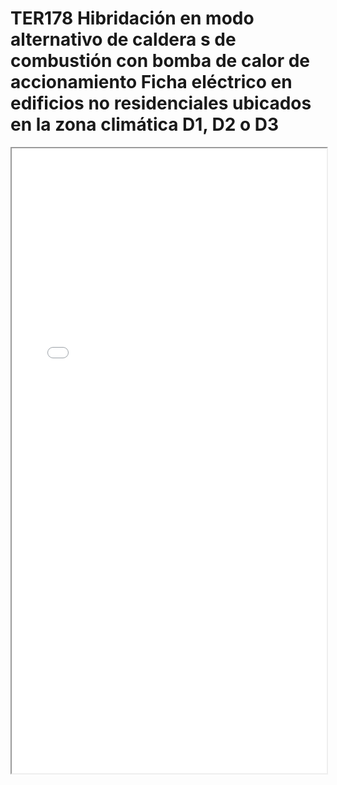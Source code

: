 # TER178  Hibridación en modo alternativo de caldera s de combustión con bomba de calor de accionamiento Ficha eléctrico en edificios no residenciales ubicados en la zona climática D1, D2 o D3

<iframe src="../TER178  Hibridación en modo alternativo de caldera s de combustión con bomba de calor de accionamiento Ficha eléctrico en edificios no residenciales ubicados en la zona climática D1, D2 o D3.pdf" width="100%" height="1000px"></iframe>
